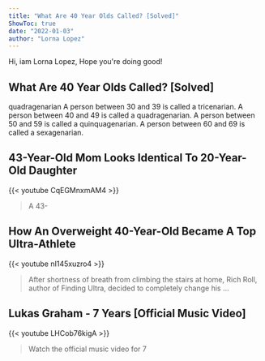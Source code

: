 ```yaml
---
title: "What Are 40 Year Olds Called? [Solved]"
ShowToc: true 
date: "2022-01-03"
author: "Lorna Lopez" 
---
```


Hi, iam Lorna Lopez, Hope you're doing good!
## What Are 40 Year Olds Called? [Solved]
quadragenarian A person between 30 and 39 is called a tricenarian. A person between 40 and 49 is called a quadragenarian. A person between 50 and 59 is called a quinquagenarian. A person between 60 and 69 is called a sexagenarian.

## 43-Year-Old Mom Looks Identical To 20-Year-Old Daughter
{{< youtube CqEGMnxmAM4 >}}
>A 43-

## How An Overweight 40-Year-Old Became A Top Ultra-Athlete
{{< youtube nI145xuzro4 >}}
>After shortness of breath from climbing the stairs at home, Rich Roll, author of Finding Ultra, decided to completely change his ...

## Lukas Graham - 7 Years [Official Music Video]
{{< youtube LHCob76kigA >}}
>Watch the official music video for 7 

